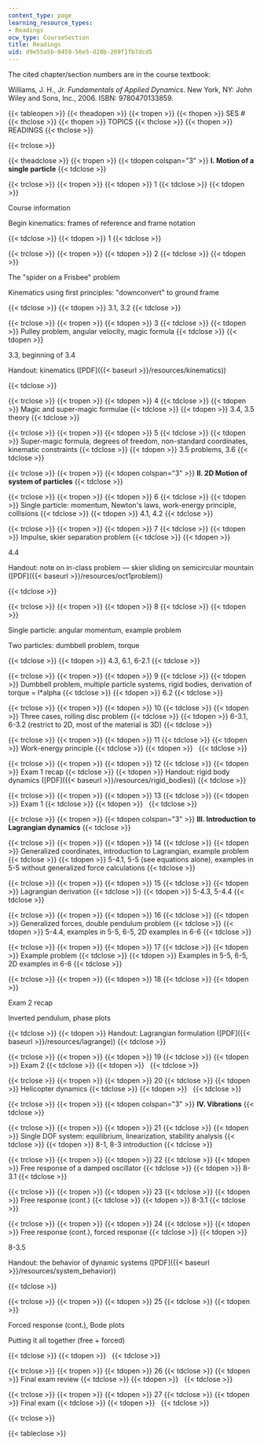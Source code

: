 ```yaml
---
content_type: page
learning_resource_types:
- Readings
ocw_type: CourseSection
title: Readings
uid: d9e55a5b-0459-56e5-d20b-269f1fb7dcd5
---
```


The cited chapter/section numbers are in the course textbook:

Williams, J. H., Jr. _Fundamentals of Applied Dynamics_. New York, NY: John Wiley and Sons, Inc., 2006. ISBN: 9780470133859.

{{< tableopen >}}
{{< theadopen >}}
{{< tropen >}}
{{< thopen >}}
SES #
{{< thclose >}}
{{< thopen >}}
TOPICS
{{< thclose >}}
{{< thopen >}}
READINGS
{{< thclose >}}

{{< trclose >}}

{{< theadclose >}}
{{< tropen >}}
{{< tdopen colspan="3" >}}
**I. Motion of a single particle**
{{< tdclose >}}

{{< trclose >}}
{{< tropen >}}
{{< tdopen >}}
1
{{< tdclose >}}
{{< tdopen >}}


Course information

Begin kinematics: frames of reference and frame notation


{{< tdclose >}}
{{< tdopen >}}
1
{{< tdclose >}}

{{< trclose >}}
{{< tropen >}}
{{< tdopen >}}
2
{{< tdclose >}}
{{< tdopen >}}


The "spider on a Frisbee" problem

Kinematics using first principles: "downconvert" to ground frame


{{< tdclose >}}
{{< tdopen >}}
3.1, 3.2
{{< tdclose >}}

{{< trclose >}}
{{< tropen >}}
{{< tdopen >}}
3
{{< tdclose >}}
{{< tdopen >}}
Pulley problem, angular velocity, magic formula
{{< tdclose >}}
{{< tdopen >}}


3.3, beginning of 3.4

Handout: kinematics ([PDF]({{< baseurl >}}/resources/kinematics))


{{< tdclose >}}

{{< trclose >}}
{{< tropen >}}
{{< tdopen >}}
4
{{< tdclose >}}
{{< tdopen >}}
Magic and super-magic formulae
{{< tdclose >}}
{{< tdopen >}}
3.4, 3.5 theory
{{< tdclose >}}

{{< trclose >}}
{{< tropen >}}
{{< tdopen >}}
5
{{< tdclose >}}
{{< tdopen >}}
Super-magic formula, degrees of freedom, non-standard coordinates, kinematic constraints
{{< tdclose >}}
{{< tdopen >}}
3.5 problems, 3.6
{{< tdclose >}}

{{< trclose >}}
{{< tropen >}}
{{< tdopen colspan="3" >}}
**II. 2D Motion of system of particles**
{{< tdclose >}}

{{< trclose >}}
{{< tropen >}}
{{< tdopen >}}
6
{{< tdclose >}}
{{< tdopen >}}
Single particle: momentum, Newton's laws, work-energy principle, collisions
{{< tdclose >}}
{{< tdopen >}}
4.1, 4.2
{{< tdclose >}}

{{< trclose >}}
{{< tropen >}}
{{< tdopen >}}
7
{{< tdclose >}}
{{< tdopen >}}
Impulse, skier separation problem
{{< tdclose >}}
{{< tdopen >}}


4.4

Handout: note on in-class problem — skier sliding on semicircular mountain ([PDF]({{< baseurl >}}/resources/oct1problem))


{{< tdclose >}}

{{< trclose >}}
{{< tropen >}}
{{< tdopen >}}
8
{{< tdclose >}}
{{< tdopen >}}


Single particle: angular momentum, example problem

Two particles: dumbbell problem, torque


{{< tdclose >}}
{{< tdopen >}}
4.3, 6.1, 6-2.1
{{< tdclose >}}

{{< trclose >}}
{{< tropen >}}
{{< tdopen >}}
9
{{< tdclose >}}
{{< tdopen >}}
Dumbbell problem, multiple particle systems, rigid bodies, derivation of torque = I\*alpha
{{< tdclose >}}
{{< tdopen >}}
6.2
{{< tdclose >}}

{{< trclose >}}
{{< tropen >}}
{{< tdopen >}}
10
{{< tdclose >}}
{{< tdopen >}}
Three cases, rolling disc problem
{{< tdclose >}}
{{< tdopen >}}
6-3.1, 6-3.2 (restrict to 2D, most of the material is 3D)
{{< tdclose >}}

{{< trclose >}}
{{< tropen >}}
{{< tdopen >}}
11
{{< tdclose >}}
{{< tdopen >}}
Work-energy principle
{{< tdclose >}}
{{< tdopen >}}
 
{{< tdclose >}}

{{< trclose >}}
{{< tropen >}}
{{< tdopen >}}
12
{{< tdclose >}}
{{< tdopen >}}
Exam 1 recap
{{< tdclose >}}
{{< tdopen >}}
Handout: rigid body dynamics ([PDF]({{< baseurl >}}/resources/rigid_bodies))
{{< tdclose >}}

{{< trclose >}}
{{< tropen >}}
{{< tdopen >}}
13
{{< tdclose >}}
{{< tdopen >}}
Exam 1
{{< tdclose >}}
{{< tdopen >}}
 
{{< tdclose >}}

{{< trclose >}}
{{< tropen >}}
{{< tdopen colspan="3" >}}
**III. Introduction to Lagrangian dynamics**
{{< tdclose >}}

{{< trclose >}}
{{< tropen >}}
{{< tdopen >}}
14
{{< tdclose >}}
{{< tdopen >}}
Generalized coordinates, introduction to Lagrangian, example problem
{{< tdclose >}}
{{< tdopen >}}
5-4.1, 5-5 (see equations alone), examples in 5-5 without generalized force calculations
{{< tdclose >}}

{{< trclose >}}
{{< tropen >}}
{{< tdopen >}}
15
{{< tdclose >}}
{{< tdopen >}}
Lagrangian derivation
{{< tdclose >}}
{{< tdopen >}}
5-4.3, 5-4.4
{{< tdclose >}}

{{< trclose >}}
{{< tropen >}}
{{< tdopen >}}
16
{{< tdclose >}}
{{< tdopen >}}
Generalized forces, double pendulum problem
{{< tdclose >}}
{{< tdopen >}}
5-4.4, examples in 5-5, 6-5, 2D examples in 6-6
{{< tdclose >}}

{{< trclose >}}
{{< tropen >}}
{{< tdopen >}}
17
{{< tdclose >}}
{{< tdopen >}}
Example problem
{{< tdclose >}}
{{< tdopen >}}
Examples in 5-5, 6-5, 2D examples in 6-6
{{< tdclose >}}

{{< trclose >}}
{{< tropen >}}
{{< tdopen >}}
18
{{< tdclose >}}
{{< tdopen >}}


Exam 2 recap

Inverted pendulum, phase plots


{{< tdclose >}}
{{< tdopen >}}
Handout: Lagrangian formulation ([PDF]({{< baseurl >}}/resources/lagrange))
{{< tdclose >}}

{{< trclose >}}
{{< tropen >}}
{{< tdopen >}}
19
{{< tdclose >}}
{{< tdopen >}}
Exam 2
{{< tdclose >}}
{{< tdopen >}}
 
{{< tdclose >}}

{{< trclose >}}
{{< tropen >}}
{{< tdopen >}}
20
{{< tdclose >}}
{{< tdopen >}}
Helicopter dynamics
{{< tdclose >}}
{{< tdopen >}}
 
{{< tdclose >}}

{{< trclose >}}
{{< tropen >}}
{{< tdopen colspan="3" >}}
**IV. Vibrations**
{{< tdclose >}}

{{< trclose >}}
{{< tropen >}}
{{< tdopen >}}
21
{{< tdclose >}}
{{< tdopen >}}
Single DOF system: equilibrium, linearization, stability analysis
{{< tdclose >}}
{{< tdopen >}}
8-1, 8-3 introduction
{{< tdclose >}}

{{< trclose >}}
{{< tropen >}}
{{< tdopen >}}
22
{{< tdclose >}}
{{< tdopen >}}
Free response of a damped oscillator
{{< tdclose >}}
{{< tdopen >}}
8-3.1
{{< tdclose >}}

{{< trclose >}}
{{< tropen >}}
{{< tdopen >}}
23
{{< tdclose >}}
{{< tdopen >}}
Free response (cont.)
{{< tdclose >}}
{{< tdopen >}}
8-3.1
{{< tdclose >}}

{{< trclose >}}
{{< tropen >}}
{{< tdopen >}}
24
{{< tdclose >}}
{{< tdopen >}}
Free response (cont.), forced response
{{< tdclose >}}
{{< tdopen >}}


8-3.5

Handout: the behavior of dynamic systems ([PDF]({{< baseurl >}}/resources/system_behavior))


{{< tdclose >}}

{{< trclose >}}
{{< tropen >}}
{{< tdopen >}}
25
{{< tdclose >}}
{{< tdopen >}}


Forced response (cont.), Bode plots

Putting it all together (free + forced)


{{< tdclose >}}
{{< tdopen >}}
 
{{< tdclose >}}

{{< trclose >}}
{{< tropen >}}
{{< tdopen >}}
26
{{< tdclose >}}
{{< tdopen >}}
Final exam review
{{< tdclose >}}
{{< tdopen >}}
 
{{< tdclose >}}

{{< trclose >}}
{{< tropen >}}
{{< tdopen >}}
27
{{< tdclose >}}
{{< tdopen >}}
Final exam
{{< tdclose >}}
{{< tdopen >}}
 
{{< tdclose >}}

{{< trclose >}}

{{< tableclose >}}